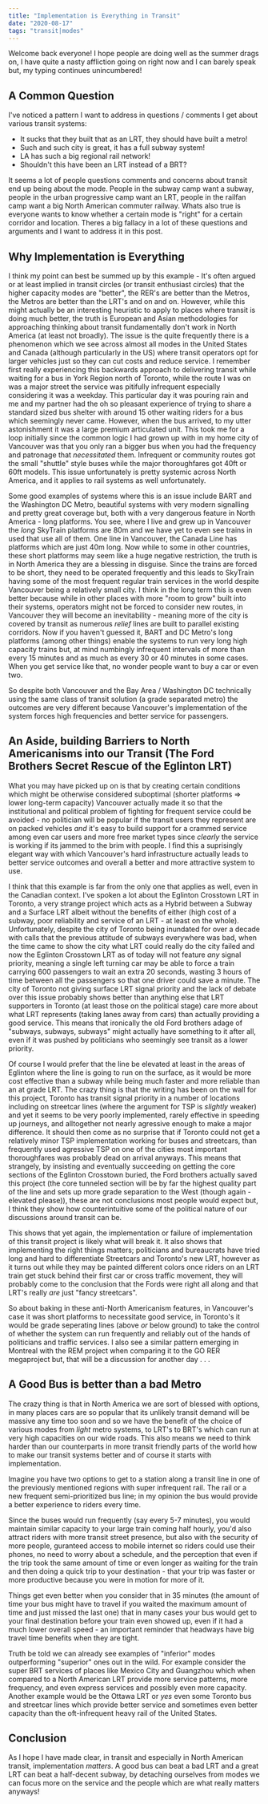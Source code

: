 ```yaml
---
title: "Implementation is Everything in Transit"
date: "2020-08-17"
tags: "transit|modes"
---
```


Welcome back everyone! I hope people are doing well as the summer drags on, I have quite a nasty affliction going on right now and I can barely speak but, my typing continues unincumbered!

## A Common Question

I've noticed a pattern I want to address in questions / comments I get about various transit systems:

- It sucks that they built that as an LRT, they should have built a metro!
- Such and such city is great, it has a full subway system!
- LA has such a big regional rail network!
- Shouldn't this have been an LRT instead of a BRT?

It seems a lot of people questions comments and concerns about transit end up being about the mode. People in the subway camp want a subway, people in the urban progressive camp want an LRT, people in the railfan camp want a big North American commuter railway. Whats also true is everyone wants to know whether a certain mode is "right" for a certain corridor and location. Theres a big fallacy in a lot of these questions and arguments and I want to address it in this post.

## Why Implementation is Everything

I think my point can best be summed up by this example - It's often argued or at least implied in transit circles (or transit enthusiast circles) that the higher capacity modes are "better", the RER's are better than the Metros, the Metros are better than the LRT's and on and on. However, while this might actually be an interesting heuristic to apply to places where transit is doing much better, the truth is European and Asian methodologies for approaching thinking about transit fundamentally don't work in North America (at least not broadly). The issue is the quite frequently there is a phenomenon which we see across almost all modes in the United States and Canada (although particularly in the US) where transit operators opt for larger vehicles just so they can cut costs and reduce service. I remember first really experiencing this backwards approach to delivering transit while waiting for a bus in York Region north of Toronto, while the route I was on was a major street the service was pitifully infrequent especially considering it was a weekday. This particular day it was pouring rain and me and my partner had the oh so pleasant experience of trying to share a standard sized bus shelter with around 15 other waiting riders for a bus which seemingly never came. However, when the bus arrived, to my utter astonishment it was a large premium articulated unit. This took me for a loop initially since the common logic I had grown up with in my home city of Vancouver was that you only ran a bigger bus when you had the frequency and patronage that *necessitated* them. Infrequent or community routes got the small "shuttle" style buses while the major thoroughfares got 40ft or 60ft models. This issue unfortunately is pretty systemic across North America, and it applies to rail systems as well unfortunately.

Some good examples of systems where this is an issue include BART and the Washington DC Metro, beautiful systems with very modern signalling and pretty great coverage but, both with a very dangerous feature in North America - long platforms. You see, where I live and grew up in Vancouver the *long* SkyTrain platforms are 80m and we have yet to even see trains in used that use all of them. One line in Vancouver, the Canada Line has platforms which are just 40m long. Now while to some in other countries, these short platforms may seem like a huge negative restriction, the truth is in North America they are a blessing in disguise. Since the trains are forced to be short, they need to be operated frequently and this leads to SkyTrain having some of the most frequent regular train services in the world despite Vancouver being a relatively small city. I think in the long term this is even better because while in other places with more "room to grow" built into their systems, operators might not be forced to consider new routes, in Vancouver they will become an inevitability - meaning more of the city is covered by transit as numerous *relief* lines are built to parallel existing corridors. Now if you haven't guessed it, BART and DC Metro's long platforms (among other things) enable the systems to run very long high capacity trains but, at mind numbingly infrequent intervals of more than every 15 minutes and as much as every 30 or 40 minutes in some cases. When you get service like that, no wonder people want to buy a car or even two.

So despite both Vancouver and the Bay Area / Washington DC technically using the same class of transit solution (a grade separated metro) the outcomes are very different because Vancouver's implementation of the system forces high frequencies and better service for passengers.

## An Aside, building Barriers to North Americanisms into our Transit (The Ford Brothers Secret Rescue of the Eglinton LRT)

What you may have picked up on is that by creating certain conditions which might be otherwise considered suboptimal (shorter platforms => lower long-term capacity) Vancouver actually made it so that the institutional and political problem of fighting for frequent service could be avoided - no politician will be popular if the transit users they represent are on packed vehicles *and* it's easy to build support for a crammed service among even car users and more free market types since *clearly* the service is working if its jammed to the brim with people. I find this a suprisingly elegant way with which Vancouver's hard infrastructure actually leads to better service outcomes and overall a better and more attractive system to use.

I think that this example is far from the only one that applies as well, even in the Canadian context. I've spoken a lot about the Eglinton Crosstown LRT in Toronto, a very strange project which acts as a Hybrid between a Subway and a Surface LRT albeit without the benefits of either (high cost of a subway, poor reliability and service of an LRT - at least on the whole). Unfortunately, despite the city of Toronto being inundated for over a decade with calls that the previous attitude of subways everywhere was bad, when the time came to show the city what LRT could really do the city failed and now the Eglinton Crosstown LRT as of today will not feature *any* signal priority, meaning a single left turning car may be able to force a train carrying 600 passengers to wait an extra 20 seconds, wasting 3 hours of time between all the passengers so that one driver could save a minute. The city of Toronto not giving surface LRT signal priority and the lack of debate over this issue probably shows better than anything else that LRT supporters in Toronto (at least those on the political stage) care more about what LRT represents (taking lanes away from cars) than actually providing a good service. This means that ironically the old Ford brothers adage of "subways, subways, subways" might actually have something to it after all, even if it was pushed by politicians who seemingly see transit as a lower priority.

Of course I would prefer that the line be elevated at least in the areas of Eglinton where the line is going to run on the surface, as it would be more cost effective than a subway while being much faster and more reliable than an at grade LRT. The crazy thing is that the writing has been on the wall for this project, Toronto has transit signal priority in a number of locations including on streetcar lines (where the argument for TSP is *slightly* weaker) and yet it seems to be very poorly implemented, rarely effective in speeding up journeys, and alltogether not nearly agressive enough to make a major difference. It should then come as no surprise that if Toronto could not get a relatively minor TSP implementation working for buses and streetcars, than frequently used agressive TSP on one of the cities most important thoroughfares was probably dead on arrival anyways. This means that strangely, by insisting and eventually succeeding on getting the core sections of the Eglinton Crosstown buried, the Ford brothers actually saved this project (the core tunneled section will be by far the highest quality part of the line and sets up more grade separation to the West (though again - elevated please)), these are not conclusions most people would expect but, I think they show how counterintuitive some of the political nature of our discussions around transit can be.

This shows that yet again, the implementation or failure of implementation of this transit project is likely what will break it. It also shows that implementing the right things matters; politicians and bureaucrats have tried long and hard to differentiate Streetcars and Toronto's new LRT, however as it turns out while they may be painted different colors once riders on an LRT train get stuck behind their first car or cross traffic movement, they will probably come to the conclusion that the Fords were right all along and that LRT's really *are* just "fancy streetcars".

So about baking in these anti-North Americanism features, in Vancouver's case it was short platforms to necessitate good service, in Toronto's it would be grade seperating lines (above *or* below ground) to take the control of whether the system can run frequently and reliably out of the hands of politicians and traffic services. I also see a similar pattern emerging in Montreal with the REM project when comparing it to the GO RER megaproject but, that will be a discussion for another day . . .  

## A Good Bus is better than a bad Metro

The crazy thing is that in North America we are sort of blessed with options, in many places cars are so popular that its unlikely transit demand will be massive any time too soon and so we have the benefit of the choice of various modes from *light* metro systems, to LRT's to BRT's which can run at very high capacities on our wide roads. This also means we need to think harder than our counterparts in more transit friendly parts of the world how to make our transit systems better and of course it starts with implementation.

Imagine you have two options to get to a station along a transit line in one of the previously mentioned regions with super infrequent rail. The rail or a new frequent semi-prioritized bus line; in my opinion the bus would provide a better experience to riders every time.

Since the buses would run frequently (say every 5-7 minutes), you would maintain similar capacity to your large train coming half hourly, you'd also attract riders with more transit street presence, but also with the security of more people, guranteed access to mobile internet so riders could use their phones, no need to worry about a schedule, and the perception that even if the trip took the same amount of time or even longer as waiting for the train and then doing a quick trip to your destination - that your trip was faster or more productive because you were in motion for more of it.

Things get even better when you consider that in 35 minutes (the amount of time your bus might have to travel if you waited the maximum amount of time and just missed the last one) that in many cases your bus would get to your final destination before your train even showed up, even if it had a much lower overall speed - an important reminder that headways have big travel time benefits when they are tight.

Truth be told we can already see examples of "inferior" modes outperforming "superior" ones out in the wild. For example consider the super BRT services of places like Mexico City and Guangzhou which when compared to a North American LRT provide more service patterns, more frequency, and even express services and possibly even more capacity. Another example would be the Ottawa LRT or *yes* even some Toronto bus and streetcar lines which provide better service and sometimes even better capacity than the oft-infrequent heavy rail of the United States. 

## Conclusion

As I hope I have made clear, in transit and especially in North American transit, implementation *matters*. A good bus can beat a bad LRT and a great LRT can beat a half-decent subway, by detaching ourselves from modes we can focus more on the service and the people which are what really matters anyways! 
